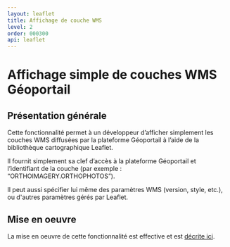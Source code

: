 ```yaml
---
layout: leaflet
title: Affichage de couche WMS
level: 2
order: 000300
api: leaflet
---
```


# Affichage simple de couches WMS Géoportail

## Présentation générale

Cette fonctionnalité permet à un développeur d’afficher simplement les couches WMS diffusées par la plateforme Géoportail à l’aide de la bibliothèque cartographique Leaflet.

Il fournit simplement sa clef d’accès à la plateforme Géoportail et l’identifiant de la couche (par exemple : “ORTHOIMAGERY.ORTHOPHOTOS”).

Il peut aussi spécifier lui même des paramètres WMS (version, style, etc.), ou d'autres paramètres gérés par Leaflet.


## Mise en oeuvre

La mise en oeuvre de cette fonctionnalité est effective et est <a href="https://github.com/IGNF/geoportal-extensions/blob/master/README-leaflet.md#WMS" target="_blank">décrite ici</a>.


